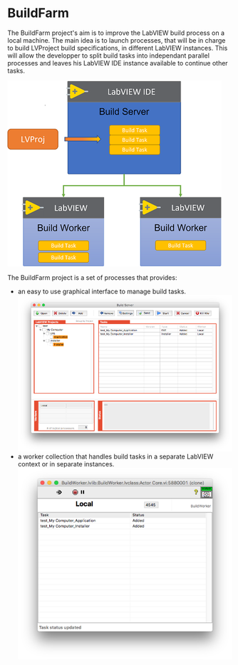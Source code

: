 # BuildFarm

The BuildFarm project's aim is to improve the LabVIEW build process on a local machine. The main idea is to launch processes, that will be in charge to build LVProject build specifications, in different LabVIEW instances. This will allow the developper to split build tasks into independant parallel processes and leaves his LabVIEW IDE instance available to continue other tasks. 

![BuildFarm_Overview](/images/BuildFarm_Overview.png)

The BuildFarm project is a set of processes that provides:
* an easy to use graphical interface to manage build tasks.
![BuildServer](/images/BuildServer_UI.png)
* a worker collection that handles build tasks in a separate LabVIEW context or in separate instances.
![BuildWorker](/images/BuildWorker_UI.png)
